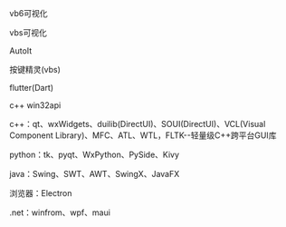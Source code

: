 vb6可视化

vbs可视化

AutoIt

按键精灵(vbs)

flutter(Dart)

c++ win32api

c++：qt、wxWidgets、duilib(DirectUI)、SOUI(DirectUI)、VCL(Visual Component Library)、MFC、ATL、WTL，FLTK--轻量级C++跨平台GUI库

python：tk、pyqt、WxPython、PySide、Kivy

java：Swing、SWT、AWT、SwingX、JavaFX

浏览器：Electron

.net：winfrom、wpf、maui